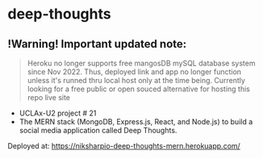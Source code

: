 # deep-thoughts

## !Warning! Important updated note:
> Heroku no longer supports free mangosDB mySQL database system since Nov 2022.
Thus, deployed link and app no longer function unless it's runned thru local host only at the time being. Currently looking for a free public or open souced alternative for hosting this repo live site

- UCLAx-U2 project # 21
- The MERN stack (MongoDB, Express.js, React, and Node.js) to build a social media application called Deep Thoughts.

Deployed at:
https://niksharpio-deep-thoughts-mern.herokuapp.com/

